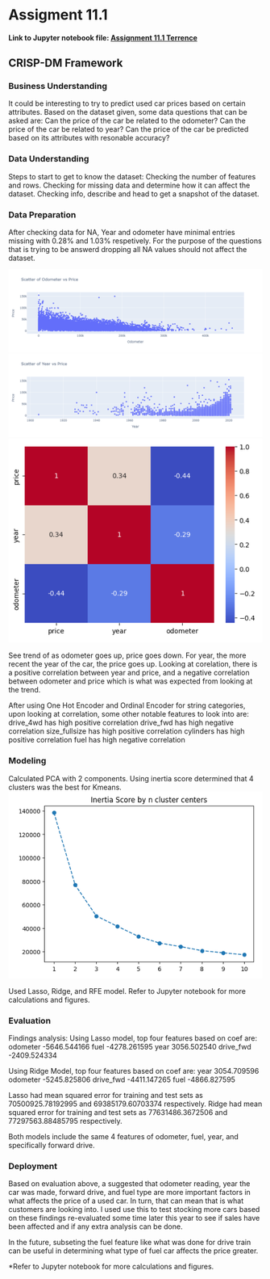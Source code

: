 # Assigment 11.1

#### Link to Jupyter notebook file: [Assignment 11.1 Terrence](assignment_Terrence_11_1.ipynb)

## CRISP-DM Framework

### Business Understanding

It could be interesting to try to predict used car prices based on certain attributes. Based on the dataset given, some data questions that can be asked are: Can the price of the car be related to the odometer? Can the price of the car be related to year? Can the price of the car be predicted based on its attributes with resonable accuracy?

### Data Understanding

Steps to start to get to know the dataset: Checking the number of features and rows. Checking for missing data and determine how it can affect the dataset. Checking info, describe and head to get a snapshot of the dataset.

### Data Preparation

After checking data for NA, Year and odometer have minimal entries missing with 0.28% and 1.03% respetively. For the purpose of the questions that is trying to be answerd dropping all NA values should not affect the dataset.

![image 1](images/odometer_vs_price.png "odometer_vs_price")
![image 2](images/year_vs_price.png "odometer_vs_price")
![image 3](images/heatmap.PNG "odometer_vs_price")

See trend of as odometer goes up, price goes down. For year, the more recent the year of the car, the price goes up. Looking at corelation, there is a positive correlation between year and price, and a negative correlation between odometer and price which is what was expected from looking at the trend.

After using One Hot Encoder and Ordinal Encoder for string categories, upon looking at correlation, some other notable features to look into are:
drive_4wd has high positive correlation
drive_fwd has high negative correlation
size_fullsize has high positive correlation
cylinders has high positive correlation
fuel has high negative correlation

### Modeling

Calculated PCA with 2 components.
Using inertia score determined that 4 clusters was the best for Kmeans.
![image 4](images/kmeans.PNG "odometer_vs_price")

Used Lasso, Ridge, and RFE model. Refer to Jupyter notebook for more calculations and figures.

### Evaluation

Findings analysis:
Using Lasso model, top four features based on coef are:
odometer	-5646.544166
fuel	-4278.261595
year	3056.502540
drive_fwd	-2409.524334

Using Ridge Model, top four features based on coef are:
year	3054.709596
odometer	-5245.825806
drive_fwd	-4411.147265
fuel	-4866.827595

Lasso had mean squared error for training and test sets as 70500925.78192995 and 69385179.60703374 respectively.
Ridge had mean squared error for training and test sets as 77631486.3672506 and 77297563.88485795 respectively.

Both models include the same 4 features of odometer, fuel, year, and specifically forward drive.

### Deployment

Based on evaluation above, a suggested that odometer reading, year the car was made, forward drive, and fuel type are more important factors in what
affects the price of a used car. In turn, that can mean that is what customers are looking into. I used use this to test stocking more cars based on
these findings re-evaluated some time later this year to see if sales have been affected and if any extra analysis can be done.

In the future, subseting the fuel feature like what was done for drive train can be useful in determining what type of fuel car affects the price greater.

*Refer to Jupyter notebook for more calculations and figures.
